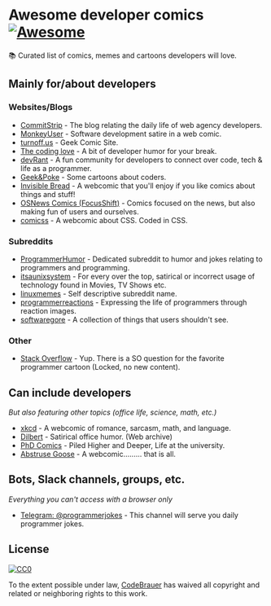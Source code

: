# Awesome developer comics [![Awesome](https://awesome.re/badge-flat.svg)](https://awesome.re)

📚 Curated list of comics, memes and cartoons developers will love.

## Mainly for/about developers

### Websites/Blogs

- [CommitStrip](http://www.commitstrip.com/en/) - The blog relating the daily life of web agency developers.
- [MonkeyUser](https://www.monkeyuser.com/) - Software development satire in a web comic.
- [turnoff.us](http://turnoff.us/) - Geek Comic Site.
- [The coding love](https://thecodinglove.com/) - A bit of developer humor for your break.
- [devRant](https://devrant.com/feed) - A fun community for developers to connect over code, tech & life as a programmer.
- [Geek&Poke](http://geek-and-poke.com/) - Some cartoons about coders.
- [Invisible Bread](http://invisiblebread.com/) - A webcomic that you'll enjoy if you like comics about things and stuff!
- [OSNews Comics (FocusShift)](http://www.osnews.com/comics) - Comics focused on the news, but also making fun of users and ourselves.
- [comicss](https://comicss.art/) - A webcomic about CSS. Coded in CSS.

### Subreddits

- [ProgrammerHumor](https://www.reddit.com/r/ProgrammerHumor/) - Dedicated subreddit to humor and jokes relating to programmers and programming.
- [itsaunixsystem](https://www.reddit.com/r/itsaunixsystem) - For every over the top, satirical or incorrect usage of technology found in Movies, TV Shows etc.
- [linuxmemes](https://www.reddit.com/r/linuxmemes) - Self descriptive subreddit name.
- [programmerreactions](https://www.reddit.com/r/programmerreactions) - Expressing the life of programmers through reaction images.
- [softwaregore](https://www.reddit.com/r/softwaregore) - A collection of things that users shouldn't see.

### Other

- [Stack Overflow](https://stackoverflow.com/questions/84556/whats-your-favorite-programmer-cartoon) - Yup. There is a SO question for the favorite programmer cartoon (Locked, no new content).

## Can include developers

*But also featuring other topics (office life, science, math, etc.)*

- [xkcd](https://xkcd.com/) - A webcomic of romance, sarcasm, math, and language.
- [Dilbert](https://web.archive.org/web/20230310210307/https://dilbert.com/) - Satirical office humor. (Web archive)
- [PhD Comics](http://phdcomics.com/) - Piled Higher and Deeper, Life at the university.
- [Abstruse Goose](https://abstrusegoose.com/) - A webcomic......... that is all.

## Bots, Slack channels, groups, etc.

*Everything you can't access with a browser only*

- [Telegram: @programmerjokes](https://telegram.me/programmerjokes) - This channel will serve you daily programmer jokes.


## License

[![CC0](http://mirrors.creativecommons.org/presskit/buttons/88x31/svg/cc-zero.svg)](https://creativecommons.org/publicdomain/zero/1.0/)

To the extent possible under law, [CodeBrauer](https://github.com/CodeBrauer) has waived all copyright and related or neighboring rights to this work.

